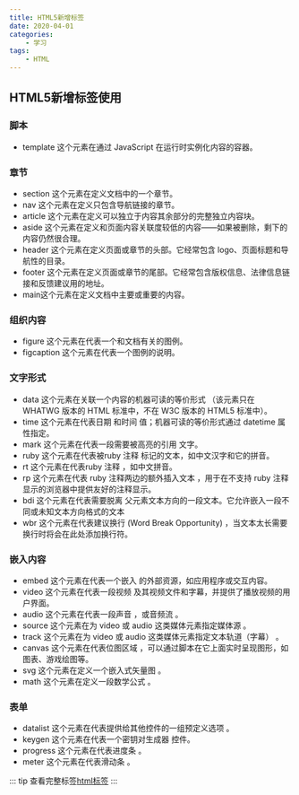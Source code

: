 ```yaml
---
title: HTML5新增标签
date: 2020-04-01
categories: 
    - 学习
tags: 
    - HTML
---
```


## HTML5新增标签使用

### 脚本
- template 这个元素在通过 JavaScript 在运行时实例化内容的容器。

### 章节
- section 这个元素在定义文档中的一个章节。
- nav 这个元素在定义只包含导航链接的章节。
- article 这个元素在定义可以独立于内容其余部分的完整独立内容块。
- aside 这个元素在定义和页面内容关联度较低的内容——如果被删除，剩下的内容仍然很合理。
- header 这个元素在定义页面或章节的头部。它经常包含 logo、页面标题和导航性的目录。
- footer 这个元素在定义页面或章节的尾部。它经常包含版权信息、法律信息链接和反馈建议用的地址。
- main这个元素在定义文档中主要或重要的内容。

### 组织内容
- figure 这个元素在代表一个和文档有关的图例。
- figcaption 这个元素在代表一个图例的说明。

### 文字形式
- data 这个元素在关联一个内容的机器可读的等价形式 （该元素只在 WHATWG 版本的 HTML 标准中，不在 W3C 版本的 HTML5 标准中）。
- time 这个元素在代表日期 和时间 值；机器可读的等价形式通过 datetime 属性指定。
- mark 这个元素在代表一段需要被高亮的引用 文字。
- ruby 这个元素在代表被ruby 注释 标记的文本，如中文汉字和它的拼音。
- rt 这个元素在代表ruby 注释 ，如中文拼音。
- rp 这个元素在代表 ruby 注释两边的额外插入文本 ，用于在不支持 ruby 注释显示的浏览器中提供友好的注释显示。
- bdi 这个元素在代表需要脱离 父元素文本方向的一段文本。它允许嵌入一段不同或未知文本方向格式的文本
- wbr 这个元素在代表建议换行 (Word Break Opportunity) ，当文本太长需要换行时将会在此处添加换行符。

### 嵌入内容
- embed 这个元素在代表一个嵌入 的外部资源，如应用程序或交互内容。
- video 这个元素在代表一段视频 及其视频文件和字幕，并提供了播放视频的用户界面。
- audio 这个元素在代表一段声音 ，或音频流 。
- source 这个元素在为 video 或 audio 这类媒体元素指定媒体源 。
- track 这个元素在为 video 或 audio 这类媒体元素指定文本轨道（字幕） 。
- canvas 这个元素在代表位图区域 ，可以通过脚本在它上面实时呈现图形，如图表、游戏绘图等。
- svg 这个元素在定义一个嵌入式矢量图 。
- math 这个元素在定义一段数学公式 。

### 表单
- datalist 这个元素在代表提供给其他控件的一组预定义选项 。
- keygen 这个元素在代表一个密钥对生成器 控件。
- progress 这个元素在代表进度条 。
- meter 这个元素在代表滑动条 。


::: tip
查看完整标签[html标签](https://developer.mozilla.org/zh-CN/docs/Web/Guide/HTML/HTML5/HTML5_element_list)
:::